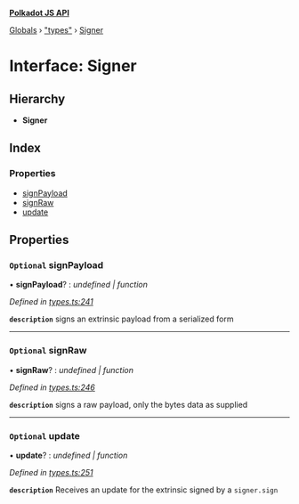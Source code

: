 **[Polkadot JS API](../README.md)**

[Globals](../globals.md) › ["types"](../modules/_types_.md) › [Signer](_types_.signer.md)

# Interface: Signer

## Hierarchy

* **Signer**

## Index

### Properties

* [signPayload](_types_.signer.md#optional-signpayload)
* [signRaw](_types_.signer.md#optional-signraw)
* [update](_types_.signer.md#optional-update)

## Properties

### `Optional` signPayload

• **signPayload**? : *undefined | function*

*Defined in [types.ts:241](https://github.com/polkadot-js/api/blob/a0c6cd5/packages/api/src/types.ts#L241)*

**`description`** signs an extrinsic payload from a serialized form

___

### `Optional` signRaw

• **signRaw**? : *undefined | function*

*Defined in [types.ts:246](https://github.com/polkadot-js/api/blob/a0c6cd5/packages/api/src/types.ts#L246)*

**`description`** signs a raw payload, only the bytes data as supplied

___

### `Optional` update

• **update**? : *undefined | function*

*Defined in [types.ts:251](https://github.com/polkadot-js/api/blob/a0c6cd5/packages/api/src/types.ts#L251)*

**`description`** Receives an update for the extrinsic signed by a `signer.sign`
